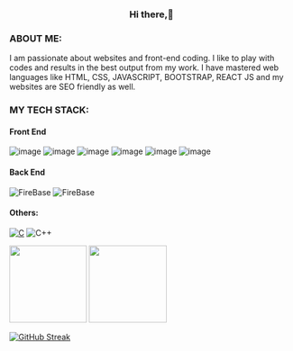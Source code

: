 






<h3 align="center"><b>Hi there,👋</b></h3>



### ABOUT ME:
I am passionate about websites and front-end coding. I like to play with codes and results in the best output from my work. I have mastered web languages like HTML, CSS, JAVASCRIPT, BOOTSTRAP, REACT JS and my websites are SEO friendly as well.

> 

### MY TECH STACK:
#### Front End
![image](https://img.shields.io/badge/HTML5-E34F26?style=for-the-badge&logo=html5&logoColor=white)
![image](https://img.shields.io/badge/CSS3-1572B6?style=for-the-badge&logo=css3&logoColor=white)
![image](https://img.shields.io/badge/JavaScript-F7DF1E?style=for-the-badge&logo=javascript&logoColor=black)
![image](https://img.shields.io/badge/Bootstrap-563D7C?style=for-the-badge&logo=bootstrap&logoColor=white)
![image](https://img.shields.io/badge/Sass-CC6699?style=for-the-badge&logo=sass&logoColor=white)
![image](https://img.shields.io/badge/React_Native-20232A?style=for-the-badge&logo=react&logoColor=61DAFB)


#### Back End
![FireBase](https://img.shields.io/badge/firebase-ffca28?style=for-the-badge&logo=firebase&logoColor=black)
![FireBase](https://img.shields.io/badge/npm-CB3837?style=for-the-badge&logo=npm&logoColor=white)

 


#### Others:
[![C](https://img.shields.io/badge/-C-808080?&logo=C)](https://img.shields.io/badge/firebase-ffca28?style=for-the-badge&logo=firebase&logoColor=black)
![C++](https://img.shields.io/badge/-C++-9c9c9c?&logo=c%2b%2b&logoColor=00599C)



<img height="137.3px" src="https://github-readme-stats.vercel.app/api?username=ManuVairagi1&hide_title=true&hide_border=true&show_icons=true&include_all_commits=true&count_private=true&line_height=21&icon_color=2234AE&text_color=D3D3D3&bg_color=0,000000,130F40" /><!-- wi*quL3fcV -->
<img height="137.3px" src="https://github-readme-stats.vercel.app/api/top-langs/?username=ManuVairagi1&hide=html&hide_title=true&hide_border=true&layout=compact&langs_count=7&icon_color=2234AE&text_color=D3D3D3&bg_color=0,000000,130F40" />

[![GitHub Streak](http://github-readme-streak-stats.herokuapp.com?user=ManuVairagi1&theme=tokyonight_duo&fire=D825DD)](https://git.io/streak-stats)



